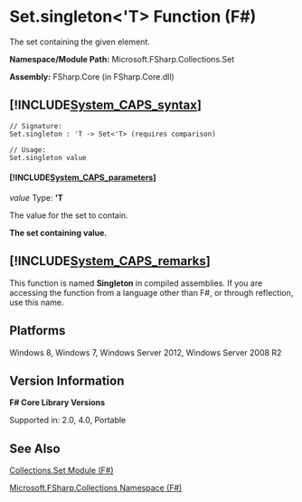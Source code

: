 # Set.singleton<'T> Function (F#)

The set containing the given element.

**Namespace/Module Path:** Microsoft.FSharp.Collections.Set

**Assembly:** FSharp.Core (in FSharp.Core.dll)


## [!INCLUDE[System_CAPS_syntax](//System/Token/System_CAPS_syntax_md.md)]

```
// Signature:
Set.singleton : 'T -> Set<'T> (requires comparison)

// Usage:
Set.singleton value
```

#### [!INCLUDE[System_CAPS_parameters](//System/Token/System_CAPS_parameters_md.md)]
*value*
Type: **'T**


The value for the set to contain.



**The set containing value.**
## [!INCLUDE[System_CAPS_remarks](//System/Token/System_CAPS_remarks_md.md)]
This function is named **Singleton** in compiled assemblies. If you are accessing the function from a language other than F#, or through reflection, use this name.


## Platforms
Windows 8, Windows 7, Windows Server 2012, Windows Server 2008 R2


## Version Information
**F# Core Library Versions**

Supported in: 2.0, 4.0, Portable




## See Also
[Collections.Set Module &#40;F&#35;&#41;](Collections.Set+Module+28%F%2329%.md)

[Microsoft.FSharp.Collections Namespace &#40;F&#35;&#41;](Microsoft.FSharp.Collections+Namespace+28%F%2329%.md)

